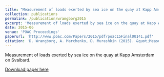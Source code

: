 ```yaml
---
title: "Measurement of loads exerted by sea ice on the quay at Kapp Amsterdam on Svalbard"
collection: publications
permalink: /publication/wrangborg2015
excerpt: 'Measurement of loads exerted by sea ice on the quay at Kapp Amsterdam on Svalbard.'
date: 2015-06
venue: 'POAC Proceedings'
paperurl: 'http://www.poac.com/Papers/2015/pdf/poac15Final00141.pdf'
citation: 'D. Wrangborg, A. Marchenko, D. Murashkin (2015). &quot;Measurement of loads exerted by sea ice on the quay at Kapp Amsterdam on Svalbard.&quot; <i>POAC'15 Proceedings</i>.'
---
```

Measurement of loads exerted by sea ice on the quay at Kapp Amsterdam on Svalbard.

[Download paper here](http://www.poac.com/Papers/2015/pdf/poac15Final00141.pdf)
